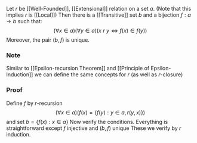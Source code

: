 Let $r$ be [[Well-Founded]], [[Extensional]] relation on a set $a$.
(Note that this implies $r$ is [[Local]])
Then there is a [[Transitive]] set $b$ and a bijection $f:a\to b$
such that:
$$
(\forall x\in a)(\forall y\in a)(x\ r\ y\iff f(x)\in f(y))
$$
Moreover, the pair $(b,f)$ is unique.
### Note
Similar to [[Epsilon-recursion Theorem]] and [[Principle of Epsilon-Induction]] 
we can define the same concepts for $r$ (as well as $r$-closure)
### Proof
Define $f$ by $r$-recursion
$$
(\forall x\in a)(f(x)=\{ f(y) : y\in a, r(y,x) \})
$$
and set $b=\{ f(x):x\in a \}$
Now verify the conditions.
Everything is straightforward except $f$ injective and $(b,f)$ unique
These we verify by $r$ induction.
